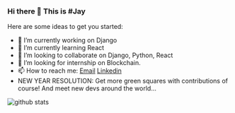 ### Hi there 👋 This is #Jay

<!--
**jveer634/jveer634** is a ✨ _special_ ✨ repository because its `README.md` (this file) appears on your GitHub profile.
-->
Here are some ideas to get you started:

- 🔭 I’m currently working on Django
- 🌱 I’m currently learning React
- 👯 I’m looking to collaborate on Django, Python, React
- 🤔 I’m looking for internship on Blockchain.
- 📫 How to reach me:  [Email](mailto:jveer.nalam@gmail.com)   [Linkedin](https://www.linkedin.com/in/jveernalam)
- NEW YEAR RESOLUTION: Get more green squares with contributions of course! And meet new devs around the world...

![github stats](https://github-readme-stats.vercel.app/api?username=jveer634&show_icons=true)
